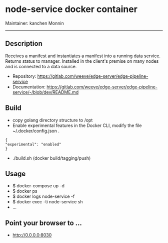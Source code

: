 # node-service docker container

Maintainer: kanchen Monnin

------



## Description

Receives a manifest and instantiates a manifest into a running data service. Returns status to manager. Installed in the client's premise on many nodes and is connected to a data source.

- Repository: https://gitlab.com/weeve/edge-server/edge-pipeline-service 
- Documentation: https://gitlab.com/weeve/edge-server/edge-pipeline-service/-/blob/dev/README.md


## Build
- copy golang directory structure to /opt
- Enable experimental features in the Docker CLI, modify the file ~/.docker/config.json .
```
{
"experimental": "enabled"
}
```
- ./build.sh             (docker build/tagging/push)



## Usage

- $ docker-compose up -d
- $ docker ps
- $ docker logs node-service -f
- $ docker exec -ti node-service sh
- ...



## Point your browser to ...

- http://0.0.0.0:8030
